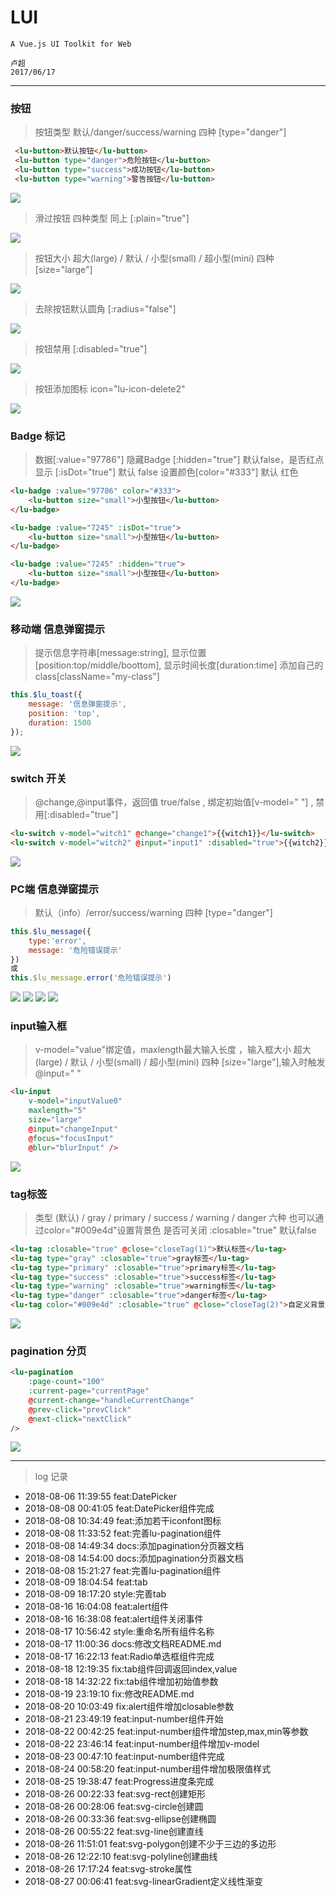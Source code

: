 # LUI

	A Vue.js UI Toolkit for Web

`卢超`<br />`2017/06/17`
****

### 按钮

>按钮类型 默认/danger/success/warning 四种 [type="danger"]

```html
 <lu-button>默认按钮</lu-button>
 <lu-button type="danger">危险按钮</lu-button>
 <lu-button type="success">成功按钮</lu-button>
 <lu-button type="warning">警告按钮</lu-button>
```

<img src="./static/img/button-1.png" />

>滑过按钮 四种类型 同上 [:plain="true"]

<img src="./static/img/button-2.png" />

>按钮大小 超大(large) / 默认 / 小型(small) / 超小型(mini) 四种 [size="large"]

<img src="./static/img/button-3.png" />

>去除按钮默认圆角 [:radius="false"]

<img src="./static/img/button-4.png" />

>按钮禁用 [:disabled="true"]

<img src="./static/img/button-5.png" />

>按钮添加图标 icon="lu-icon-delete2"

<img src="./static/img/button-6.png" />

### Badge 标记

>数据[:value="97786"] 隐藏Badge [:hidden="true"] 默认false，是否红点显示 [:isDot="true"] 默认 false 设置颜色[color="#333"] 默认 红色

```html
<lu-badge :value="97786" color="#333">
    <lu-button size="small">小型按钮</lu-button>
</lu-badge>

<lu-badge :value="7245" :isDot="true">
    <lu-button size="small">小型按钮</lu-button>
</lu-badge>

<lu-badge :value="7245" :hidden="true">
    <lu-button size="small">小型按钮</lu-button>
</lu-badge>
```

<img src="./static/img/badge-1.png" />

### 移动端 信息弹窗提示

>提示信息字符串[message:string], 显示位置[position:top/middle/boottom], 显示时间长度[duration:time] 添加自己的class[className="my-class"]

```javascript
this.$lu_toast({
	message: '信息弹窗提示',
	position: 'top',
	duration: 1500
});
```

<img src="./static/img/toast-1.png" />

### switch 开关

>@change,@input事件，返回值 true/false , 绑定初始值[v-model=" "] , 禁用[:disabled="true"]

```html
<lu-switch v-model="witch1" @change="change1">{{witch1}}</lu-switch>
<lu-switch v-model="witch2" @input="input1" :disabled="true">{{witch2}}</lu-switch>
```

<img src="./static/img/switch-1.png" />

### PC端 信息弹窗提示

>默认（info）/error/success/warning 四种 [type="danger"]

```javascript
this.$lu_message({
    type:'error',
    message: '危险错误提示'
})
或
this.$lu_message.error('危险错误提示')
```

<img src="./static/img/message-1.png" />
<img src="./static/img/message-2.png" />
<img src="./static/img/message-3.png" />
<img src="./static/img/message-4.png" />

### input输入框

>v-model="value"绑定值，maxlength最大输入长度 ，输入框大小 超大(large) / 默认 / 小型(small) / 超小型(mini) 四种 [size="large"],输入时触发@input=" "

```html
<lu-input 
    v-model="inputValue0" 
    maxlength="5" 
    size="large" 
    @input="changeInput"
    @focus="focusInput"
    @blur="blurInput" />
```

<img src="./static/img/input-1.png" />

### tag标签

>类型 (默认) / gray / primary / success / warning / danger 六种 也可以通过color="#009e4d"设置背景色 是否可关闭 :closable="true" 默认false

```html
<lu-tag :closable="true" @close="closeTag(1)">默认标签</lu-tag>
<lu-tag type="gray" :closable="true">gray标签</lu-tag>
<lu-tag type="primary" :closable="true">primary标签</lu-tag>
<lu-tag type="success" :closable="true">success标签</lu-tag>
<lu-tag type="warning" :closable="true">warning标签</lu-tag>
<lu-tag type="danger" :closable="true">danger标签</lu-tag>
<lu-tag color="#009e4d" :closable="true" @close="closeTag(2)">自定义背景色标签</lu-tag>
```

<img src="./static/img/tag-1.png" />

### pagination 分页

```html
<lu-pagination 
    :page-count="100" 
    :current-page="currentPage" 
    @current-change="handleCurrentChange"
    @prev-click="prevClick"
    @next-click="nextClick"
/>
```

<img src="./static/img/pagination-1.png" />

****

> log 记录

* 2018-08-06 11:39:55 feat:DatePicker
* 2018-08-08 00:41:05 feat:DatePicker组件完成
* 2018-08-08 10:34:49 feat:添加若干iconfont图标
* 2018-08-08 11:33:52 feat:完善lu-pagination组件
* 2018-08-08 14:49:34 docs:添加pagination分页器文档
* 2018-08-08 14:54:00 docs:添加pagination分页器文档
* 2018-08-08 15:21:27 feat:完善lu-pagination组件
* 2018-08-09 18:04:54 feat:tab
* 2018-08-09 18:17:20 style:完善tab
* 2018-08-16 16:04:08 feat:alert组件
* 2018-08-16 16:38:08 feat:alert组件关闭事件
* 2018-08-17 10:56:42 style:重命名所有组件名称
* 2018-08-17 11:00:36 docs:修改文档README.md
* 2018-08-17 16:22:13 feat:Radio单选框组件完成
* 2018-08-18 12:19:35 fix:tab组件回调返回index,value
* 2018-08-18 14:32:22 fix:tab组件增加初始值参数
* 2018-08-19 23:19:10 fix:修改README.md
* 2018-08-20 10:03:49 fix:alert组件增加closable参数
* 2018-08-21 23:49:19 feat:input-number组件开始
* 2018-08-22 00:42:25 feat:input-number组件增加step,max,min等参数
* 2018-08-22 23:46:14 feat:input-number组件增加v-model
* 2018-08-23 00:47:10 feat:input-number组件完成
* 2018-08-24 00:58:20 feat:input-number组件增加极限值样式
* 2018-08-25 19:38:47 feat:Progress进度条完成
* 2018-08-26 00:22:33 feat:svg-rect创建矩形
* 2018-08-26 00:28:06 feat:svg-circle创建圆* 2018-08-26 00:33:36 feat:svg-ellipse创建椭圆* 2018-08-26 00:55:22 feat:svg-line创建直线* 2018-08-26 11:51:01 feat:svg-polygon创建不少于三边的多边形* 2018-08-26 12:22:10 feat:svg-polyline创建曲线* 2018-08-26 17:17:24 feat:svg-stroke属性* 2018-08-27 00:06:41 feat:svg-linearGradient定义线性渐变